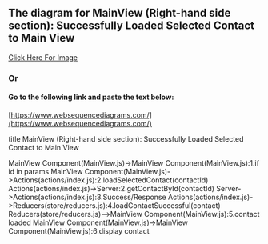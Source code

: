 ## The diagram for MainView (Right-hand side section): Successfully Loaded Selected Contact to Main View

[Click Here For Image](https://www.websequencediagrams.com/cgi-bin/cdraw?lz=dGl0bGUgTWFpblZpZXcgKFJpZ2h0LWhhbmQgc2lkZSBzZWN0aW9uKTogRW1wdHkAJQUgACYFU3RhdGUgKFdoZW4gbm8gY29udGFjdCBpcyBzZWxlY3RlZCkKCgBQCUNvbXBvbmVudChOYXZCYXIuanMpLT4AAh06MS5pZiBubyBpZCBpbiBwYXJhbXMAFD4yLnJlbmRlciBlAIFIBXMAgT4FdGVtcGxhdGUK&s=default)

### Or

#### Go to the following link and paste the text below:
[https://www.websequencediagrams.com/](https://www.websequencediagrams.com/)

title MainView (Right-hand side section): Successfully Loaded Selected Contact to Main View

MainView Component(MainView.js)->MainView Component(MainView.js):1.if id in params
MainView Component(MainView.js)->Actions(actions/index.js):2.loadSelectedContact(contactId)
Actions(actions/index.js)->Server:2.getContactById(contactId)
Server->Actions(actions/index.js):3.Success/Response
Actions(actions/index.js)->Reducers(store/reducers.js):4.loadContactSuccessful(contact)
Reducers(store/reducers.js)-->MainView Component(MainView.js):5.contact loaded
MainView Component(MainView.js)->MainView Component(MainView.js):6.display contact